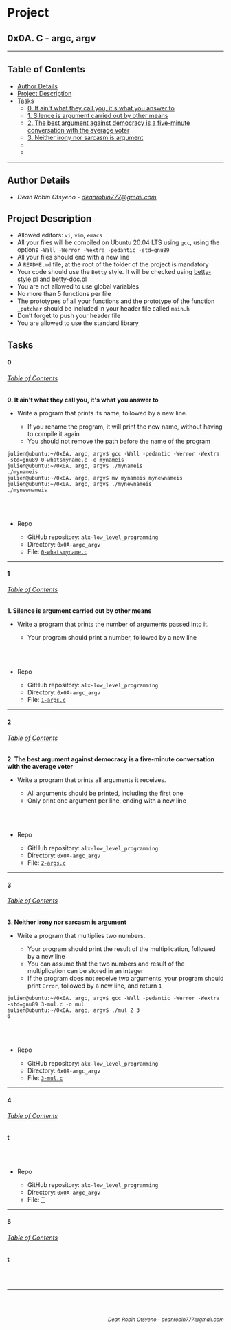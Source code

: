 # Project 
## **0x0A. C - argc, argv**
---
## Table of Contents
- [Author Details](#author-details)
- [Project Description](#project-description)
- [Tasks](#tasks)
	- [0. It ain't what they call you, it's what you answer to](#0)
	- [1. Silence is argument carried out by other means](#1)
	- [2. The best argument against democracy is a five-minute conversation with the average voter](#2)
	- [3. Neither irony nor sarcasm is argument](#3)
	- [](#4)
	- [](#5)
---
## Author Details
- *Dean Robin Otsyeno - deanrobin777@gmail.com*

## Project Description
- Allowed editors: `vi`, `vim`, `emacs`
- All your files will be compiled on Ubuntu 20.04 LTS using `gcc`, using the options `-Wall -Werror -Wextra -pedantic -std=gnu89`
- All your files should end with a new line
- A `README.md` file, at the root of the folder of the project is mandatory
- Your code should use the `Betty` style. It will be checked using [betty-style.pl](https://github.com/alx-tools/Betty/blob/master/betty-style.pl "betty-style.pl") and [betty-doc.pl](https://github.com/alx-tools/Betty/blob/master/betty-doc.pl "betty-doc.pl")
- You are not allowed to use global variables
- No more than 5 functions per file
- The prototypes of all your functions and the prototype of the function `_putchar` should be included in your header file called `main.h`
- Don’t forget to push your header file
- You are allowed to use the standard library

## Tasks
#### 0
###### [Table of Contents](#table-of-contents)
**0. It ain't what they call you, it's what you answer to**
- Write a program that prints its name, followed by a new line.

    - If you rename the program, it will print the new name, without having to compile it again
    - You should not remove the path before the name of the program

```
julien@ubuntu:~/0x0A. argc, argv$ gcc -Wall -pedantic -Werror -Wextra -std=gnu89 0-whatsmyname.c -o mynameis
julien@ubuntu:~/0x0A. argc, argv$ ./mynameis
./mynameis
julien@ubuntu:~/0x0A. argc, argv$ mv mynameis mynewnameis
julien@ubuntu:~/0x0A. argc, argv$ ./mynewnameis
./mynewnameis
```

<br></br>
- Repo
    
    - GitHub repository: `alx-low_level_programming`
    - Directory: `0x0A-argc_argv`    
    - File: [`0-whatsmyname.c`](./0-whatsmyname.c)
---
#### 1
###### [Table of Contents](#table-of-contents)
**1. Silence is argument carried out by other means**
- Write a program that prints the number of arguments passed into it.

    - Your program should print a number, followed by a new line

<br></br>
- Repo
    
    - GitHub repository: `alx-low_level_programming`
    - Directory: `0x0A-argc_argv`    
    - File: [`1-args.c`](./1-args.c)
---
#### 2
###### [Table of Contents](#table-of-contents)
**2. The best argument against democracy is a five-minute conversation with the average voter**
- Write a program that prints all arguments it receives.

    - All arguments should be printed, including the first one
    - Only print one argument per line, ending with a new line

<br></br>
- Repo
    
    - GitHub repository: `alx-low_level_programming`
    - Directory: `0x0A-argc_argv`    
    - File: [`2-args.c`](./2-args.c)
---
#### 3
###### [Table of Contents](#table-of-contents)
**3. Neither irony nor sarcasm is argument**
- Write a program that multiplies two numbers.

    - Your program should print the result of the multiplication, followed by a new line
    - You can assume that the two numbers and result of the multiplication can be stored in an integer
    - If the program does not receive two arguments, your program should print `Error`, followed by a new line, and return `1`

```
julien@ubuntu:~/0x0A. argc, argv$ gcc -Wall -pedantic -Werror -Wextra -std=gnu89 3-mul.c -o mul
julien@ubuntu:~/0x0A. argc, argv$ ./mul 2 3
6
```

<br></br>
- Repo
    
    - GitHub repository: `alx-low_level_programming`
    - Directory: `0x0A-argc_argv`    
    - File: [`3-mul.c`](./3-mul.c)
---
#### 4
###### [Table of Contents](#table-of-contents)
**t**

<br></br>
- Repo
    
    - GitHub repository: `alx-low_level_programming`
    - Directory: `0x0A-argc_argv`    
    - File: [``](./)
---
#### 5
###### [Table of Contents](#table-of-contents)
**t**

<br></br>

---


<br></br>
<div align="right">
  <sub style="font-style: italic"> Dean Robin Otsyeno - deanrobin777@gmail.com</sub>
</div>
